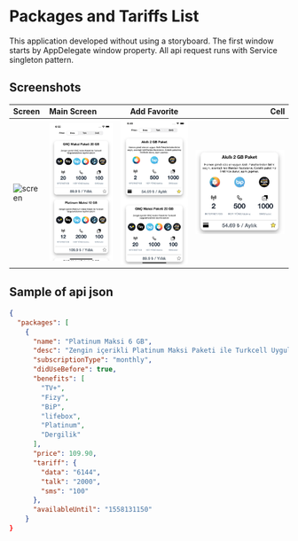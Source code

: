 # Packages and Tariffs List
This application developed without using a storyboard. The first window starts by AppDelegate window property. All api request runs with Service singleton pattern.

## Screenshots
|      Screen      | Main Screen      | Add Favorite      |       Cell         | 
|:-----------------|:-----------------|:-----------------:|-------------------:|
|    ![screen][]   | ![main-screen][] | ![add-favorite][] |  ![cell][]         |

## Sample of api json
```json
{
  "packages": [
    {
      "name": "Platinum Maksi 6 GB",
      "desc": "Zengin içerikli Platinum Maksi Paketi ile Turkcell Uygulamalarının keyfini sürün!",
      "subscriptionType": "monthly",
      "didUseBefore": true,
      "benefits": [
        "TV+",
        "Fizy",
        "BiP",
        "lifebox",
        "Platinum",
        "Dergilik"
      ],
      "price": 109.90,
      "tariff": {
        "data": "6144",
        "talk": "2000",
        "sms": "100"
      },
      "availableUntil": "1558131150"
    }
}
```

[screen]: https://github.com/perpeer/PackagesAndTariffs/blob/master/images/screen.gif?raw=true
[main-screen]: https://github.com/perpeer/PackagesAndTariffs/blob/master/images/MainScreen.png?raw=true
[add-favorite]: https://github.com/perpeer/PackagesAndTariffs/blob/master/images/AddFavorite.png?raw=true
[cell]: https://github.com/perpeer/PackagesAndTariffs/blob/master/images/Cell.png?raw=true